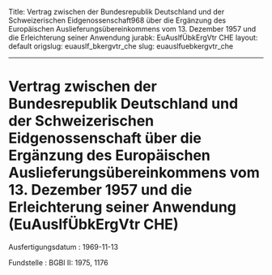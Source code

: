 Title: Vertrag zwischen der Bundesrepublik Deutschland und der Schweizerischen Eidgenossenschaft968
  über die Ergänzung des Europäischen Auslieferungsübereinkommens vom 13. Dezember
  1957 und die Erleichterung seiner Anwendung
jurabk: EuAuslfÜbkErgVtr CHE
layout: default
origslug: euauslf_bkergvtr_che
slug: euauslfuebkergvtr_che

---

# Vertrag zwischen der Bundesrepublik Deutschland und der Schweizerischen Eidgenossenschaft über die Ergänzung des Europäischen Auslieferungsübereinkommens vom 13. Dezember 1957 und die Erleichterung seiner Anwendung (EuAuslfÜbkErgVtr CHE)

Ausfertigungsdatum
:   1969-11-13

Fundstelle
:   BGBl II: 1975, 1176

